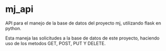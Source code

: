 # mj_api
API para el manejo de la base de datos del proyecto mj, utilizando flask en python.

Esta maneja las solicitudes a la base de datos de este proyecto, haciendo uso de los metodos GET, POST, PUT Y DELETE.